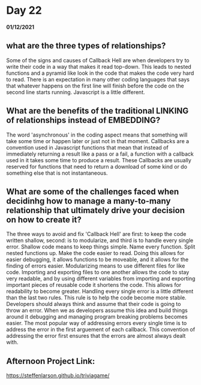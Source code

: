 # Day 22
__01/12/2021__

## what are the three types of relationships?

Some of the signs and causes of Callback Hell are when developers try to write their code in a way that makes it read top-down. This leads to nested functions and a pyramid like look in the code that makes the code very hard to read. There is an expectation in many other coding languages that says that whatever happens on the first line will finish before the code on the second line starts running. Javascript is a little different.


## What are the benefits of the traditional LINKING of relationships instead of EMBEDDING?

The word 'asynchronous' in the coding aspect means that something will take some time or happen later or just not in that moment. Callbacks are a convention used in Javascript functions that mean that instead of immediately returning a result like a pass or a fail, a function with a callback used in it takes some time to produce a result. These Callbacks are usually reserved for functions that need to return a download of some kind or do something else that is not instantaneous.


## What are some of the challenges faced when decidinhg how to manage a many-to-many relationship that ultimately drive your decision on how to create it?

The three ways to avoid and fix 'Callback Hell' are first: to keep the code written shallow, second: is to modularize, and third is to handle every single error. Shallow code means to keep things simple. Name every function. Split nested functions up. Make the code easier to read. Doing this allows for easier debugging, it allows functions to be moveable, and it allows for the finding of errors easier. Modularizing means to use different files for like code. Importing and exporting files to one another allows the code to stay very readable, and by using different variables from importing and exporting important pieces of reusable code it shortens the code. This allows for readability to become greater. Handling every single error is a little different than the last two rules. This rule is to help the code become more stable. Developers should always think and assume that their code is going to throw an error. When we as developers assume this idea and build things around it debugging and managing program breaking problems becomes easier. The most popular way of addressing errors every single time is to address the error in the first arguement of each callback. This convention of addressing the error first ensures that the errors are almost always dealt with.


## Afternoon Project Link:
https://steffenlarson.github.io/triviagame/